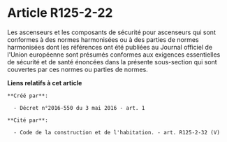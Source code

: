 # Article R125-2-22

Les ascenseurs et les composants de sécurité pour ascenseurs qui sont conformes à des normes harmonisées ou à des parties de
normes harmonisées dont les références ont été publiées au Journal officiel de l'Union européenne sont présumés conformes aux
exigences essentielles de sécurité et de santé énoncées dans la présente sous-section qui sont couvertes par ces normes ou
parties de normes.

**Liens relatifs à cet article**

	**Créé par**:

	  - Décret n°2016-550 du 3 mai 2016 - art. 1

	**Cité par**:

	  - Code de la construction et de l'habitation. - art. R125-2-32 (V)
